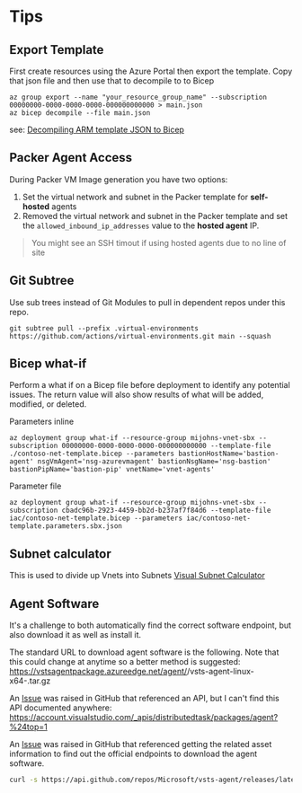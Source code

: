 # Tips

## Export Template

First create resources using the Azure Portal then export the template.
Copy that json file and then use that to decompile to to Bicep

```azurecli
az group export --name "your_resource_group_name" --subscription 00000000-0000-0000-0000-000000000000 > main.json
az bicep decompile --file main.json
```

see: [Decompiling ARM template JSON to Bicep](https://docs.microsoft.com/en-us/azure/azure-resource-manager/bicep/decompile?tabs=azure-cli)

## Packer Agent Access

During Packer VM Image generation you have two options:

1. Set the virtual network and subnet in the Packer template for __self-hosted__ agents
2. Removed the virtual network and subnet in the Packer template and set the `allowed_inbound_ip_addresses` value to the __hosted agent__ IP.

> You might see an SSH timout if using hosted agents due to no line of site

## Git Subtree

Use sub trees instead of Git Modules to pull in dependent repos under this repo. 

```azurecli
git subtree pull --prefix .virtual-environments https://github.com/actions/virtual-environments.git main --squash
```

## Bicep what-if

Perform a what if on a Bicep file before deployment to identify any potential issues. The return value
will also show results of what will be added, modified, or deleted.

Parameters inline

```azurecli
az deployment group what-if --resource-group mijohns-vnet-sbx --subscription 00000000-0000-0000-0000-000000000000 --template-file ./contoso-net-template.bicep --parameters bastionHostName='bastion-agent' nsgVmAgent='nsg-azurevmagent' bastionNsgName='nsg-bastion' bastionPipName='bastion-pip' vnetName='vnet-agents'
```

Parameter file

```azurecli
az deployment group what-if --resource-group mijohns-vnet-sbx --subscription cbadc96b-2923-4459-bb2d-b237af7f84d6 --template-file iac/contoso-net-template.bicep --parameters iac/contoso-net-template.parameters.sbx.json
```

## Subnet calculator

This is used to divide up Vnets into Subnets
[Visual Subnet Calculator](https://www.davidc.net/sites/default/subnets/subnets.html)


## Agent Software

It's a challenge to both automatically find the correct software endpoint, but also download it as well as install it.

The standard URL to download agent software is the following. Note that this could change at anytime so a better method is suggested:
https://vstsagentpackage.azureedge.net/agent/<agentversion>/vsts-agent-linux-x64-<agentversion>.tar.gz

An [Issue](https://github.com/microsoft/azure-pipelines-agent/issues/1333#issuecomment-352471130) was raised in GitHub that referenced an API, but I can't find this API documented anywhere:
https://account.visualstudio.com/_apis/distributedtask/packages/agent?%24top=1

An [Issue](https://github.com/microsoft/azure-pipelines-agent/issues/1423#issuecomment-367384800) was raised in GitHub that referenced getting the related asset information to find out the official endpoints to download the agent software.

``` bash
curl -s https://api.github.com/repos/Microsoft/vsts-agent/releases/latest | jq -r .assets[].browser_download_url





```



